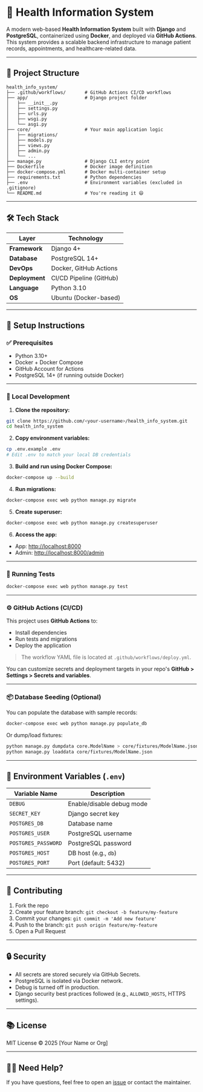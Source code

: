 
# 🏥 Health Information System

A modern web-based **Health Information System** built with **Django** and **PostgreSQL**, containerized using **Docker**, and deployed via **GitHub Actions**. This system provides a scalable backend infrastructure to manage patient records, appointments, and healthcare-related data.

---

## 📂 Project Structure

```
health_info_system/
├── .github/workflows/       # GitHub Actions CI/CD workflows
├── app/                     # Django project folder
│   ├── __init__.py
│   ├── settings.py
│   ├── urls.py
│   ├── wsgi.py
│   └── asgi.py
├── core/                    # Your main application logic
│   ├── migrations/
│   ├── models.py
│   ├── views.py
│   ├── admin.py
│   └── ...
├── manage.py                # Django CLI entry point
├── Dockerfile               # Docker image definition
├── docker-compose.yml       # Docker multi-container setup
├── requirements.txt         # Python dependencies
├── .env                     # Environment variables (excluded in .gitignore)
└── README.md                # You're reading it 😄
```

---

## 🛠️ Tech Stack

| Layer               | Technology              |
|---------------------|-------------------------|
| **Framework**       | Django 4+               |
| **Database**        | PostgreSQL 14+          |
| **DevOps**          | Docker, GitHub Actions  |
| **Deployment**      | CI/CD Pipeline (GitHub) |
| **Language**        | Python 3.10             |
| **OS**              | Ubuntu (Docker-based)   |

---

## 🚀 Setup Instructions

### ✅ Prerequisites

- Python 3.10+
- Docker + Docker Compose
- GitHub Account for Actions
- PostgreSQL 14+ (if running outside Docker)

---

### 🧪 Local Development

1. **Clone the repository:**

```bash
git clone https://github.com/<your-username>/health_info_system.git
cd health_info_system
```

2. **Copy environment variables:**

```bash
cp .env.example .env
# Edit .env to match your local DB credentials
```

3. **Build and run using Docker Compose:**

```bash
docker-compose up --build
```

4. **Run migrations:**

```bash
docker-compose exec web python manage.py migrate
```

5. **Create superuser:**

```bash
docker-compose exec web python manage.py createsuperuser
```

6. **Access the app:**

- App: [http://localhost:8000](http://localhost:8000)
- Admin: [http://localhost:8000/admin](http://localhost:8000/admin)

---

### 🧪 Running Tests

```bash
docker-compose exec web python manage.py test
```

---

### ⚙️ GitHub Actions (CI/CD)

This project uses **GitHub Actions** to:

- Install dependencies
- Run tests and migrations
- Deploy the application

> The workflow YAML file is located at `.github/workflows/deploy.yml`.

You can customize secrets and deployment targets in your repo's **GitHub > Settings > Secrets and variables**.

---

### 📦 Database Seeding (Optional)

You can populate the database with sample records:

```bash
docker-compose exec web python manage.py populate_db
```

Or dump/load fixtures:

```bash
python manage.py dumpdata core.ModelName > core/fixtures/ModelName.json
python manage.py loaddata core/fixtures/ModelName.json
```

---

## 📁 Environment Variables (`.env`)

| Variable Name        | Description                        |
|----------------------|------------------------------------|
| `DEBUG`              | Enable/disable debug mode          |
| `SECRET_KEY`         | Django secret key                  |
| `POSTGRES_DB`        | Database name                      |
| `POSTGRES_USER`      | PostgreSQL username                |
| `POSTGRES_PASSWORD`  | PostgreSQL password                |
| `POSTGRES_HOST`      | DB host (e.g., `db`)               |
| `POSTGRES_PORT`      | Port (default: 5432)               |

---

## 👥 Contributing

1. Fork the repo
2. Create your feature branch: `git checkout -b feature/my-feature`
3. Commit your changes: `git commit -m 'Add new feature'`
4. Push to the branch: `git push origin feature/my-feature`
5. Open a Pull Request

---

## 🔒 Security

- All secrets are stored securely via GitHub Secrets.
- PostgreSQL is isolated via Docker network.
- Debug is turned off in production.
- Django security best practices followed (e.g., `ALLOWED_HOSTS`, HTTPS settings).

---

## 📚 License

MIT License © 2025 [Your Name or Org]

---

## 🙋‍♂️ Need Help?

If you have questions, feel free to open an [issue](https://github.com/njange/health_info_system/issues) or contact the maintainer.
